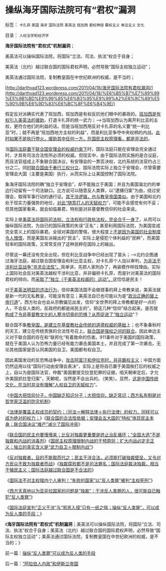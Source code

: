 # 操纵海牙国际法院可有“君权”漏洞

标签： `卡扎菲` `美国` `海牙` `国际法院` `美英法` `班加西` `君权神授` `霸权主义` `单边主义` `文化` 

目录： `人权法学和经济学`

**海牙国际法院有“君权式”机制漏洞**；

美英法可以操纵国际法院，将国际“立法、司法、执法”权合于自身；

美英法（北约）越过联合国的国际君权声明，必然导致“国际主权独立运动”；

美英法通过国际法院，复制教皇国在中世纪欧洲的权威，是不当的；

[http://darthvad123.wordpress.com/2011/04/18/海牙国际法院有君权漏洞/](http://darthvad123.wordpress.com/2011/04/18/%E6%B5%B7%E7%89%99%E5%9B%BD%E9%99%85%E6%B3%95%E9%99%A2%E6%9C%89%E5%90%9B%E6%9D%83%E6%BC%8F%E6%B4%9E/)

假定反对派确实代表了班加西，班加西是有权反抗他们眼中的暴政的。[班加西是有权引入美英法的援助](../../../2011/4/16/反对独裁者，不能取而代之.md)，打退卡扎菲的统一武力；——>当班加西认为离开利比亚的主权，更符合他们的利益的话。但是当班加西用反对卡扎菲的名义要“统一利比亚”时，；就不再是“班加西地方主权的利益”，而是利比亚争夺中央权柄的内战。[此时如果不是执行停火，援助其中任何一方，在国民主权原理看，都是非法的](../../../2011/4/16/国民主权原理限制内战的干预原则.md)。

当[国际法庭置于联合国安理会的权威约束下](../../../2011/4/15/联合国民主的合法性和五大国.md)时，国际法庭只能在安理会完全通过时，才具有司法合法性所必须的权威。但现实中，由于国际法院实施的是合议庭，而且法官组成上不象联合国决议，有安理会的一票否决权，北约系统的法官约占三分之二。同[时联合国由于奉行三权分立](../../../2010/9/27/罗马元老院的缺陷；三权分立不民主；现代国会；.md)，国际法院实际上独立于安理会，尽管需要安理会大国（主要是美国）执行，从而实际上让美国控制了国际法院。

象海牙国际法院的确“独立于安理会”，却不能独立于美国；并且为美国谐北约的单边行动留有一个司法缺口。比方说可以随意反人类罪，以“逮捕归案”为由，绕过安理会，取得军事行动的通行证。[其干涉逻辑，也与教皇帝国类似](../../../2011/1/24/什么是法治？中世纪道德法庭公信力何来？.md)。由于美国和北约处于现实力量强势的地位，[对此“随意打人的天赋权力](../../../2011/1/8/君权神授讲道德，国民主权讲利益.md)”，可能不会感觉有何不妥；但其他国家看来，就会如临暴君，特别是对非基督教信仰的社会来说。

实际上是[美英法将国际司法权、立法权和行政执法权，完全合于一身了](../../../2010/4/28/中央集权是社会生存成本的高利贷.md)，从而可以操纵国际法院，为自已的国际政策的失误“正名”；甚至利用国际法院，为美国变成完全意义上的国际暴君。全球对美国的警惕，很大程度上[不是因为美国的社会制度令人憎恨](../../../2010/12/27/美国三次挽救了中国，三次挽救欧洲.md)，而是美国左派输出的“民主”，实际上是侵犯个体利益的“民粹”，而美国轻率的国际政策，又常常支持了这种民粹在国际上的输出。

尽管这一幕还没有完全出现，但在利比亚战争中已经出现了苗头；——>北约企图通过海牙法庭，越过联合国安理会和利比亚主权，对卡扎菲个人加以审判，[为非法干涉利比亚战争“寻求合法性”。](../../../2011/4/1/美英法“合法打黑”，联合国就不合法.md)简单讲，先把人家刑办了，再装模作样找理由。实际上国际社会反对美英法越权干涉利比亚，并非偏袒卡扎菲，而是针对美英法的国际君权的倾向，而[采取了“独立（于美英法权威的）运动”。](../../../2011/3/23/基督教不是人权的标准；美国不是民主的权威.md)这恰恰是民主！

对[于美英法明显的违法行为](../../../2011/3/21/美英法政府践踏了美式民主.md)，信仰美国法国不会做错事的拜上帝教来说，美英法就是新一代的无私教皇，可能没有意见；美英法自已也可能以为是“[政治正确的替上帝行道](../../../2011/3/14/政治正确，道德正确和利益正确.md)”。西方社会也会从宗教偏见出发，信仰“全世界的拜上帝教都是好一点的人，不会反人类的，反政府的都是闹民主的”。把这几种“信仰”结合起来，是否就[构成了令非基督教文化的人寒冷切骨的恐惧？从而促进了“独立运动](../../../2010/11/3/“政治改革”必须首先在法学中精确定义.md)”？

联合国不象[教皇国，是建立在基督教社会传统的道德权威的基础](../../../2010/5/24/法兰克“封建”因生产力大倒退.md)上；也不象春秋时的天王，建立在传统贵族的合法性号召上。[联合国是强权之间的联合](../../../2011/4/15/联合国民主的合法性和五大国.md)。因此单边主义对于联合国的存在和“联邦化”有着致命的伤害。911事件对于美国的国际政策，就在于美国人认为恐怖力量已经有能力袭击美国本土，并且完成了第一次袭击。无论其他国家是否认同美国的自卫，美国都有权自卫。

因此美国发动的反恐怖战争中，[攻击阿富汗和伊拉克时，并非霸权主义](../../../2011/3/22/美国在伊阿都合法，在利比亚不合法.md)；中国方面仍然运用以往“国际行动由安理会表决”，实际上是将自已置于美国挨打后的权威之上，自以为是国际法官，仲裁“美国要提交拉登犯罪的证据，咱天朝审定后，才允许美国抓拉登归案”，天朝呢，当然是不会出兵的。（笑笑）。显然，[这是中国传统文化，在当时并没有理解“人权自卫的天赋权力](../../../2011/2/22/什么是人权普世价值观的根本正义？.md)”。

《[中国大把信仰分子，中国缺乏知识分子；大把信仰，缺乏常识；西方私有制是对哲学家泛滥的防灾机制](../../../2011/4/15/利比亚战争启示录，知识分子和信仰.md)》

《[法律是覆盖主权成员的契约；（司法＝解释法律＋执行法律）的权力，同样可以成为绝对的权力；](../../../2011/4/15/（司法＝解释法律＋执行法律）的权力.md)》《[联合国的合法性依据；安理会五大国的“特权”体现民主本身；联合国决议“难产”减少了国际冲突](../../../2011/4/15/联合国民主的合法性和五大国.md)》

《[联合国的民主也要慢慢来；比反对独裁更重要是终止治乱循环；“全国大选”不是独裁和内战的消毒剂](../../../2011/4/16/“全国大选”不是独裁和内战的消毒剂.md)》《[国民主权原理限制内战的干预原则；扩大内战必定无正义；独立的真实含义是“武力自卫＋限制内战”](../../../2011/4/16/国民主权原理限制内战的干预原则.md)》

《[反对独裁者，目的不能取而代之；民主干涉合法，必须能打破独裁壁垒，又令对方民众不致为独裁者而战](../../../2011/4/16/反对独裁者，不能取而代之.md)》《[独裁腐败都不是司法罪名；国际法庭裁决独裁，相当于殖民主义；国际法庭越过联合国是不合法的](../../../2011/4/17/独裁腐败都不是司法罪名.md)》

《[国际法不对主权辖内个人审判！“失败的国家”以“反人类罪”被判“主权死刑”](../../../2011/4/17/国际法不审判个人“反人类罪”和失败的国家.md)》

《[西方天真地以为亚非拉国家的问题是“独裁”；干涉反人类罪的人，很可能自已触犯“反人类罪”](../../../2011/4/17/西方以为亚非拉的问题是“独裁”.md)》

《[国际法庭宣判“正义干涉”与“邪恶入侵”只有一纸之隔；操纵“反人类罪”，可以成为反人类的手段；](../../../2011/4/18/操纵“反人类罪”可以成为反人类的手段.md)》

《**海牙国际法院有“君权式”机制漏洞**；美英法可以操纵国际法院，将国际“立法、司法、执法”权合于自身；美英法（北约）越过联合国的国际君权声明，必然导致“国际主权独立运动”；美英法通过国际法院，复制教皇国在中世纪欧洲的权威，是不当的；》

前一篇：[操纵“反人类罪”可以成为反人类的手段](../../../2011/4/18/操纵“反人类罪”可以成为反人类的手段.md)

后一篇：[“阿拉伯人内政”和伊斯兰帝国](../../../2011/4/18/“阿拉伯人内政”和伊斯兰帝国.md)